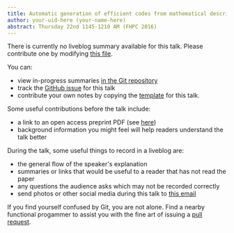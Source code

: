 ```yaml
---
title: Automatic generation of efficient codes from mathematical descriptions of stencil computation
author: your-uid-here (your-name-here)
abstract: Thursday 22nd 1145-1210 AM (FHPC 2016)
---
```


There is currently no liveblog summary available for this talk. Please contribute one by modifying [this file](https://github.com/ocamllabs/icfp2016-blog/blob/master/FHPC/automatic-generation-of-effici.md).

You can:
* view in-progress summaries [in the Git repository](https://github.com/ocamllabs/icfp2016-blog/tree/master/FHPC/automatic-generation-of-effici/)
* track the [GitHub issue](https://github.com/ocamllabs/icfp2016-blog/issues/105) for this talk
* contribute your own notes by copying the [template](automatic-generation-of-effici/template.md) for this talk.

Some useful contributions before the talk include:
* a link to an open access preprint PDF (see [here](https://github.com/gasche/icfp2016-papers))
* background information you might feel will help readers understand the talk better

During the talk, some useful things to record in a liveblog are:
* the general flow of the speaker's explanation
* summaries or links that would be useful to a reader that has not read the paper
* any questions the audience asks which may not be recorded correctly
* send photos or other social media during this talk to [this email](mailto:icfp16.photos@gmail.com?subject=FHPC:automatic-generation-of-effici)

If you find yourself confused by Git, you are not alone. Find a nearby functional progammer
to assist you with the fine art of issuing a [pull request](https://help.github.com/articles/about-pull-requests/).

